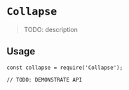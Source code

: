 # `Collapse`

> TODO: description

## Usage

```
const collapse = require('Collapse');

// TODO: DEMONSTRATE API
```
